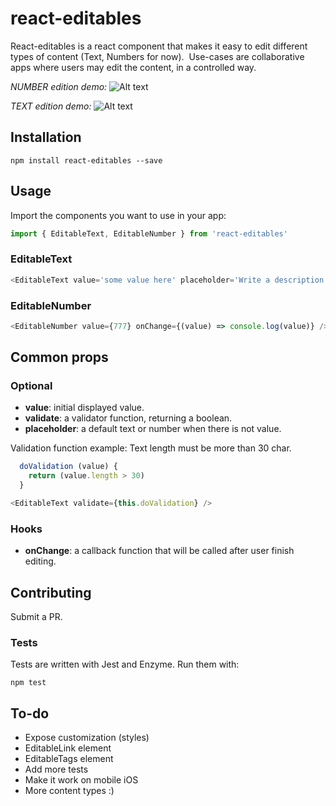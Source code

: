 # react-editables

React-editables is a react component that makes it easy to edit different types of content (Text, Numbers for now). 
Use-cases are collaborative apps where users may edit the content, in a controlled way.

*NUMBER edition demo:*
![Alt text](https://i.imgur.com/sYnFago.gif "Gif showing number edition")

*TEXT edition demo:*
![Alt text](https://i.imgur.com/aIoJTpA.gif "Gif showing number edition")

## Installation

`npm install react-editables --save`

## Usage

Import the components you want to use in your app:
```javascript
import { EditableText, EditableNumber } from 'react-editables'
```

### EditableText

```javascript
<EditableText value='some value here' placeholder='Write a description' />
```

### EditableNumber

```javascript
<EditableNumber value={777} onChange={(value) => console.log(value)} />
```


##  Common props

### Optional
* **value**: initial displayed value.
* **validate**: a validator function, returning a boolean.
* **placeholder**: a default text or number when there is not value.


Validation function example:  Text length must be more than 30 char.

```javascript
  doValidation (value) {
    return (value.length > 30)
  }
```

```javascript
<EditableText validate={this.doValidation} />
```

### Hooks
* **onChange**: a callback function that will be called after user finish editing.

## Contributing

Submit a PR.

### Tests

Tests are written with Jest and Enzyme. Run them with:

``` npm test ```

## To-do

* Expose customization (styles)
* EditableLink element
* EditableTags element
* Add more tests
* Make it work on mobile iOS
* More content types :)
